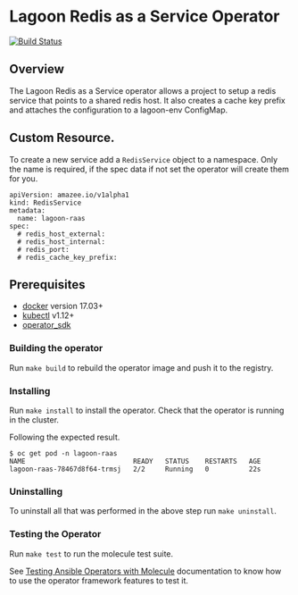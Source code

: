 # Lagoon Redis as a Service Operator

[![Build Status](https://travis-ci.org/amazeeio/lagoon-raas.svg?branch=master)](https://travis-ci.org/amazeeio/lagoon-raas)

## Overview

The Lagoon Redis as a Service operator allows a project to setup a redis service that points to a shared redis host.
It also creates a cache key prefix and attaches the configuration to a lagoon-env ConfigMap.

## Custom Resource.

To create a new service add a `RedisService` object to a namespace.
Only the name is required, if the spec data if not set the operator will create them for you.

```
apiVersion: amazee.io/v1alpha1
kind: RedisService
metadata:
  name: lagoon-raas
spec:
  # redis_host_external:
  # redis_host_internal:
  # redis_port:
  # redis_cache_key_prefix:
```

## Prerequisites

- [docker][docker_tool] version 17.03+
- [kubectl][kubectl_tool] v1.12+
- [operator_sdk][operator_install]

### Building the operator

Run `make build` to rebuild the operator image and push it to the registry.

### Installing


Run `make install` to install the operator. Check that the operator is running in the cluster.

Following the expected result. 

```shell
$ oc get pod -n lagoon-raas
NAME                           READY   STATUS    RESTARTS   AGE
lagoon-raas-78467d8f64-trmsj   2/2     Running   0          22s
```

### Uninstalling 

To uninstall all that was performed in the above step run `make uninstall`.

### Testing the Operator

Run `make test` to run the molecule test suite.

See [Testing Ansible Operators with Molecule][ansible-test-guide] documentation to know how to use the operator framework features to test it.  

[python]: https://www.python.org/
[ansible]: https://www.ansible.com/
[kubectl_tool]: https://kubernetes.io/docs/tasks/tools/install-kubectl/
[docker_tool]: https://docs.docker.com/install/
[operator_sdk]: https://github.com/operator-framework/operator-sdk
[operator_install]: https://github.com/operator-framework/operator-sdk/blob/master/doc/user/install-operator-sdk.md
[ansible-test-guide]: https://github.com/operator-framework/operator-sdk/blob/master/doc/ansible/dev/testing_guide.md
[ansible-guide]: https://github.com/operator-framework/operator-sdk/blob/master/doc/ansible/user-guide.md
